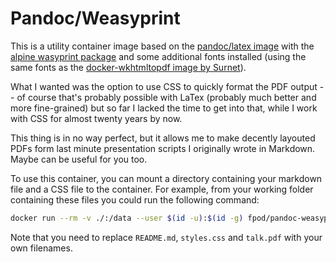# Pandoc/Weasyprint

This is a utility container image based on the [pandoc/latex image](https://hub.docker.com/r/pandoc/latex) with the [alpine wasyprint package](https://pkgs.alpinelinux.org/package/edge/community/x86/weasyprint) and some additional fonts installed (using the same fonts as the [docker-wkhtmltopdf image by Surnet](https://github.com/Surnet/docker-wkhtmltopdf/blob/master/Dockerfile-alpine.template)).

What I wanted was the option to use CSS to quickly format the PDF output -- of course that's probably possible with LaTex (probably much better and more fine-grained) but so far I lacked the time to get into that, while I work with CSS for almost twenty years by now.

This thing is in no way perfect, but it allows me to make decently layouted PDFs form last minute presentation scripts I originally wrote in Markdown. Maybe can be useful for you too.

To use this container, you can mount a directory containing your markdown file and a CSS file to the container. For example, from your working folder containing these files you could run the following command:

```bash
docker run --rm -v ./:/data --user $(id -u):$(id -g) fpod/pandoc-weasyprint README.md --pdf-engine=weasyprint --css=/data/styles.css -o talk.pdf
```

Note that you need to replace `README.md`, `styles.css` and `talk.pdf` with your own filenames.

